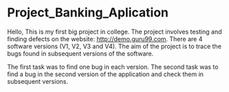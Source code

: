 # Project_Banking_Aplication

Hello,
This is my first big project in college.
The project involves testing and finding defects on the website: http://demo.guru99.com.
There are 4 software versions (V1, V2, V3 and V4).
The aim of the project is to trace the bugs found in subsequent versions of the software.

The first task was to find one bug in each version.
The second task was to find a bug in the second version of the application and check them in subsequent versions. 
